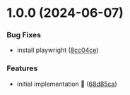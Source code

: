 # 1.0.0 (2024-06-07)


### Bug Fixes

* install playwright ([8cc04ce](https://github.com/rpidanny/odysseus/commit/8cc04ce371fff0fe81fc1448e647e2c916134d7c))


### Features

* initial implementation 🚀 ([68d85ca](https://github.com/rpidanny/odysseus/commit/68d85ca132d45664fe3417c12d752143ffcdd4f8))

